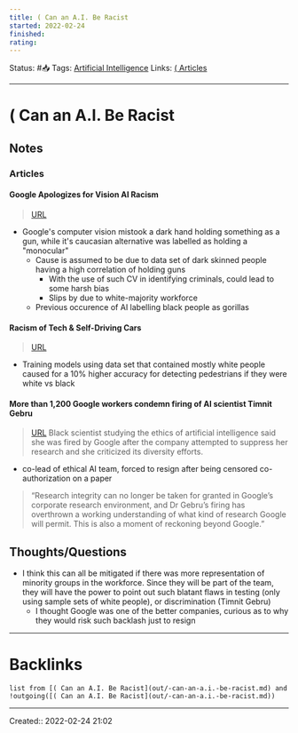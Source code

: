 ```yaml
---
title: ( Can an A.I. Be Racist
started: 2022-02-24 
finished:
rating: 
---
```

Status: #📥
Tags: [Artificial Intelligence](None)
Links: [( Articles](out/-articles.md)
___
# ( Can an A.I. Be Racist
## Notes
### Articles
#### Google Apologizes for Vision AI Racism
> [URL](https://algorithmwatch.org/en/google-vision-racism/)
- Google's computer vision mistook a dark hand holding something as a gun, while it's caucasian alternative was labelled as holding a "monocular"
	- Cause is assumed to be due to data set of dark skinned people having a high correlation of holding guns
		- With the use of such CV in identifying criminals, could lead to some harsh bias
		- Slips by due to white-majority workforce
	- Previous occurence of AI labelling black people as gorillas
#### Racism of Tech & Self-Driving Cars
> [URL](https://www.theguardian.com/technology/shortcuts/2019/mar/13/driverless-cars-racist)
- Training models using data set that contained mostly white people caused for a 10% higher accuracy for detecting pedestrians if they were white vs black
#### More than 1,200 Google workers condemn firing of AI scientist Timnit Gebru
> [URL](https://www.theguardian.com/technology/2020/dec/04/timnit-gebru-google-ai-fired-diversity-ethics)
> Black scientist studying the ethics of artificial intelligence said she was fired by Google after the company attempted to suppress her research and she criticized its diversity efforts.
- co-lead of ethical AI team, forced to resign after being censored co-authorization on a paper
> “Research integrity can no longer be taken for granted in Google’s corporate research environment, and Dr Gebru’s firing has overthrown a working understanding of what kind of research Google will permit. This is also a moment of reckoning beyond Google.”
## Thoughts/Questions
- I think this can all be mitigated if there was more representation of minority groups in the workforce. Since they will be part of the team, they will have the power to point out such blatant flaws in testing (only using sample sets of white people), or discrimination (Timnit Gebru)
	- I thought Google was one of the better companies, curious as to why they would risk such backlash just to resign
___
# Backlinks
```dataview
list from [( Can an A.I. Be Racist](out/-can-an-a.i.-be-racist.md) and !outgoing([( Can an A.I. Be Racist](out/-can-an-a.i.-be-racist.md))
```
___

Created:: 2022-02-24 21:02
